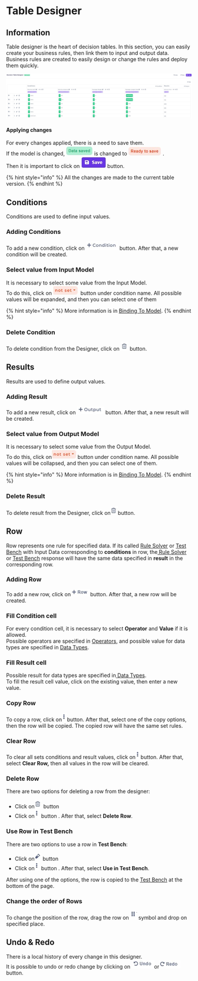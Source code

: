 # Table Designer

## Information

Table designer is the heart of decision tables. In this section, you can easily create your business rules, then link them to input and output data. Business rules are created to easily design or change the rules and deploy them quickly.

![](../.gitbook/assets/screenshoteasy-19-.png)

#### Applying changes

For every changes applied, there is a need to save them.  
If the model is changed, ![](../.gitbook/assets/screenshoteasy-2-.png) is changed to ![](../.gitbook/assets/screenshoteasy-3-.png) .  
Then it is important to click on ![](../.gitbook/assets/screenshoteasy-31-.png) button.

{% hint style="info" %}
All the changes are made to the current table version.
{% endhint %}

## Conditions

Conditions are used to define input values.

### Adding Conditions

To add a new condition, click on ![](../.gitbook/assets/screenshoteasy-23-.png) button. After that, a new condition will be created.

### Select value from Input Model

It is necessary to select some value from the Input Model.  
To do this, click on ![](../.gitbook/assets/screenshoteasy-24-.png) button under condition name. All possible values will be expanded, and then you can select one of them 

{% hint style="info" %}
More information is in [Binding To Model](binding-to-model.md).
{% endhint %}

### Delete Condition

To delete condition from the Designer, click on ![](../.gitbook/assets/screenshoteasy-28-.png) button.

## Results

Results are used to define output values.

### Adding Result

To add a new result, click on ![](../.gitbook/assets/screenshoteasy-25-.png) button. After that, a new result will be created.

### Select value from Output Model

It is necessary to select some value from the Output Model.  
To do this, click on![](../.gitbook/assets/screenshoteasy-24-.png)button under condition name. All possible values will be collapsed, and then you can select one of them. 

{% hint style="info" %}
More information is in [Binding To Model](binding-to-model.md).
{% endhint %}

### Delete Result

To delete result from the Designer, click on![](../.gitbook/assets/screenshoteasy-28-.png)button.

## Row

Row represents one rule for specified data. If its called [Rule Solver](../api/rest-api.md) or [Test Bench](../test-bench/test-bench.md) with Input Data corresponding to **conditions** in row, the[ Rule Solver](../api/rest-api.md) or [Test Bench](../test-bench/test-bench.md) response will have the same data specified in **result** in the corresponding row.

### Adding Row

To add a new row, click on![](../.gitbook/assets/screenshoteasy-26-.png)button. After that, a new row will be created.

### Fill Condition cell

For every condition cell, it is necessary to select **Operator** and **Value** if it is allowed.   
Possible operators are specified in [Operators](operators.md), and possible value for data types are specified in [Data Types](data-types.md).

### Fill Result cell

Possible result for data types are specified in[ Data Types](data-types.md).  
To fill the result cell value, click on the existing value, then enter a new value.

### Copy Row

To copy a row, click on![](../.gitbook/assets/screenshoteasy-27-.png)button. After that, select one of the copy options, then the row will be copied. The copied row will have the same set rules.

### Clear Row

To clear all sets conditions and result values, click on![](../.gitbook/assets/screenshoteasy-27-.png)button. After that, select **Clear Row,** then all values in the row will be cleared.

### Delete Row

There are two options for deleting a row from the designer:

* Click on![](../.gitbook/assets/screenshoteasy-28-.png) button  
* Click on![](../.gitbook/assets/screenshoteasy-27-.png) button . After that, select **Delete Row**.

### Use Row in Test Bench

There are two options to use a row in **Test Bench**:

* Click on![](../.gitbook/assets/screenshoteasy-29-.png) button  
* Click on![](../.gitbook/assets/screenshoteasy-27-.png) button . After that, select **Use in Test Bench**.

After using one of the options, the row is copied to the [Test Bench](../test-bench/test-bench.md) at the bottom of the page.

### Change the order of Rows

To change the position of the row, drag the row on ![](../.gitbook/assets/screenshoteasy-30-.png) symbol and drop on specified place.

## Undo & Redo

There is a local history of every change in this designer.  
It is possible to undo or redo change by clicking on ![](../.gitbook/assets/screenshoteasy-20-.png)or![](../.gitbook/assets/screenshoteasy-21-.png)button.  

